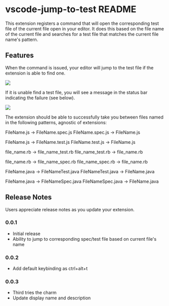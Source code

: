 # vscode-jump-to-test README

This extension registers a command that will open the corresponding test file of the current file open in your editor. It does this based on the file name of the current file and searches for a test file that matches the current file name's pattern.

## Features

When the command is issued, your editor will jump to the test file if the extension is able to find one.

<img src='https://raw.githubusercontent.com/blakeherrington/vscode-jump-to-test/master/src/images/jump-to-test.gif'>

If it is unable find a test file, you will see a message in the status bar indicating the failure (see below).

<img src='https://raw.githubusercontent.com/blakeherrington/vscode-jump-to-test/master/src/images/notfound.png'>

The extension should be able to successfully take you between files named in the following patterns, agnostic of extensions:

FileName.js -> FileName.spec.js
FileName.spec.js -> FileName.js

FileName.js -> FileName.test.js
FileName.test.js -> FileName.js

file_name.rb -> file_name_test.rb
file_name_test.rb -> file_name.rb

file_name.rb -> file_name_spec.rb
file_name_spec.rb -> file_name.rb

FileName.java -> FileNameTest.java
FileNameTest.java -> FileName.java

FileName.java -> FileNameSpec.java
FileNameSpec.java -> FileName.java

## Release Notes

Users appreciate release notes as you update your extension.

### 0.0.1

- Initial release
- Ability to jump to corresponding spec/test file based on current file's name

### 0.0.2
- Add default keybinding as ctrl+alt+t

### 0.0.3
- Third tries the charm
- Update display name and description
